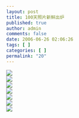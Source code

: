 ```yaml
---
layout: post
title: 100天照片新鲜出炉
published: true
author: admin
comments: false
date: 2006-06-26 02:06:26
tags: [ ]
categories: [ ]
permalink: "20"
---
```

![][1]  
![][2]  
![][3]  
![][4]  
![][5]  
![][6]  
![][7]

 [1]: http://xujianian.com/jx/blog/UploadFiles/2006-6/626629263.jpg
 [2]: http://xujianian.com/jx/blog/UploadFiles/2006-6/626200343.jpg
 [3]: http://xujianian.com/jx/blog/UploadFiles/2006-6/626176118.jpg
 [4]: http://xujianian.com/jx/blog/UploadFiles/2006-6/626670008.jpg
 [5]: http://xujianian.com/jx/blog/UploadFiles/2006-6/626933845.jpg
 [6]: http://xujianian.com/jx/blog/UploadFiles/2006-6/626117107.jpg
 [7]: http://xujianian.com/jx/blog/UploadFiles/2006-6/626959869.jpg